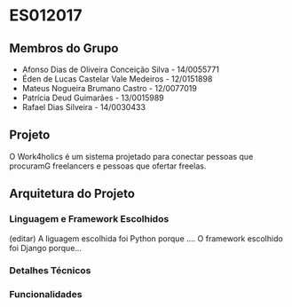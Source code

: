 # ES012017

## Membros do Grupo
+ Afonso Dias de Oliveira Conceição Silva - 14/0055771
+ Éden de Lucas Castelar Vale Medeiros - 12/0151898
+ Mateus Nogueira Brumano Castro - 12/0077019
+ Patrícia Deud Guimarães - 13/0015989
+ Rafael Dias Silveira - 14/0030433

## Projeto
 O Work4holics é um sistema projetado para conectar pessoas que procuramG freelancers e pessoas que ofertar freelas.
 
## Arquitetura do Projeto

### Linguagem e Framework Escolhidos
(editar) A liguagem escolhida foi Python porque .... O framework escolhido foi Django porque...

### Detalhes Técnicos

### Funcionalidades
